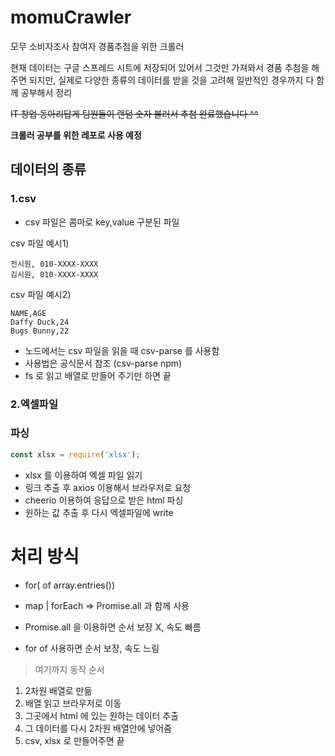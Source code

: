 # momuCrawler

모무 소비자조사 참여자 경품추첨을 위한 크롤러

현재 데이터는 구글 스프레드 시트에 저장되어 있어서 그것만 가져와서
경품 추첨을 해주면 되지만, 실제로 다양한 종류의 데이터를 받을 것을 고려해
일반적인 경우까지 다 함께 공부해서 정리

~~IT 창업 동아리답게 팀원들이 랜덤 숫자 불러서 추첨 완료했습니다 ^^~~

**크롤러 공부를 위한 레포로 사용 예정**


## 데이터의 종류

### 1.csv

- csv 파일은 콤마로 key,value 구분된 파일

csv 파일 예시1)

```csv
전시원, 010-XXXX-XXXX
김시원, 010-XXXX-XXXX
```

csv 파일 예시2)

```csv
NAME,AGE
Daffy Duck,24
Bugs Bunny,22
```

- 노드에서는 csv 파일을 읽을 때 csv-parse 를 사용함
- 사용법은 공식문서 참조 (csv-parse npm)
- fs 로 읽고 배열로 만들어 주기만 하면 끝

### 2.엑셀파일

### 파싱

```js
const xlsx = require('xlsx');
```

- xlsx 를 이용하여 엑셀 파일 읽기
- 링크 추출 후 axios 이용해서 브라우저로 요청
- cheerio 이용하여 응답으로 받은 html 파싱
- 원하는 값 추출 후 다시 엑셀파일에 write

# 처리 방식

- for( of array.entries())
- map | forEach => Promise.all 과 함께 사용

- Promise.all 을 이용하면 순서 보장 X, 속도 빠름
- for of 사용하면 순서 보장, 속도 느림

> 여기까지 동작 순서

1. 2차원 배열로 만듦
2. 배열 읽고 브라우저로 이동
3. 그곳에서 html 에 있는 원하는 데이터 추출
4. 그 데이터를 다시 2차원 배열안에 넣어줌
5. csv, xlsx 로 만들어주면 끝
